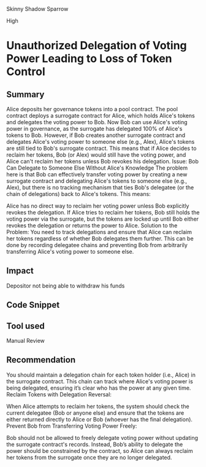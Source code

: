 Skinny Shadow Sparrow

High

# Unauthorized Delegation of Voting Power Leading to Loss of Token Control

## Summary
Alice deposits her governance tokens into a pool contract.
The pool contract deploys a surrogate contract for Alice, which holds Alice's tokens and delegates the voting power to Bob.
Now Bob can use Alice's voting power in governance, as the surrogate has delegated 100% of Alice's tokens to Bob.
However, if Bob creates another surrogate contract and delegates Alice's voting power to someone else (e.g., Alex), Alice's tokens are still tied to Bob's surrogate contract. This means that if Alice decides to reclaim her tokens, Bob (or Alex) would still have the voting power, and Alice can't reclaim her tokens unless Bob revokes his delegation.
Issue: Bob Can Delegate to Someone Else Without Alice's Knowledge
The problem here is that Bob can effectively transfer voting power by creating a new surrogate contract and delegating Alice's tokens to someone else (e.g., Alex), but there is no tracking mechanism that ties Bob's delegatee (or the chain of delegations) back to Alice's tokens. This means:

Alice has no direct way to reclaim her voting power unless Bob explicitly revokes the delegation.
If Alice tries to reclaim her tokens, Bob still holds the voting power via the surrogate, but the tokens are locked up until Bob either revokes the delegation or returns the power to Alice.
Solution to the Problem:
You need to track delegations and ensure that Alice can reclaim her tokens regardless of whether Bob delegates them further. This can be done by recording delegatee chains and preventing Bob from arbitrarily transferring Alice's voting power to someone else.



## Impact
Depositor not being able to withdraw his funds

## Code Snippet

## Tool used

Manual Review

## Recommendation
You should maintain a delegation chain for each token holder (i.e., Alice) in the surrogate contract. This chain can track where Alice's voting power is being delegated, ensuring it’s clear who has the power at any given time.
Reclaim Tokens with Delegation Reversal:

When Alice attempts to reclaim her tokens, the system should check the current delegatee (Bob or anyone else) and ensure that the tokens are either returned directly to Alice or Bob (whoever has the final delegation).
Prevent Bob from Transferring Voting Power Freely:

Bob should not be allowed to freely delegate voting power without updating the surrogate contract's records. Instead, Bob’s ability to delegate the power should be constrained by the contract, so Alice can always reclaim her tokens from the surrogate once they are no longer delegated.